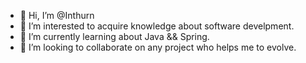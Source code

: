 - 👋 Hi, I’m @Inthurn
- 👀 I’m interested to acquire knowledge about software develpment.
- 🌱 I’m currently learning about Java && Spring.
- 💞️ I’m looking to collaborate on any project who helps me to evolve.


<!---
Inthurn/Inthurn is a ✨ special ✨ repository because its `README.md` (this file) appears on your GitHub profile.
You can click the Preview link to take a look at your changes.
--->
